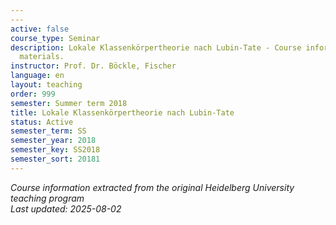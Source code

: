 ```yaml
---
---
active: false
course_type: Seminar
description: Lokale Klassenkörpertheorie nach Lubin-Tate - Course information and
  materials.
instructor: Prof. Dr. Böckle, Fischer
language: en
layout: teaching
order: 999
semester: Summer term 2018
title: Lokale Klassenkörpertheorie nach Lubin-Tate
status: Active
semester_term: SS
semester_year: 2018
semester_key: SS2018
semester_sort: 20181
---
```



*Course information extracted from the original Heidelberg University teaching program*  
*Last updated: 2025-08-02*